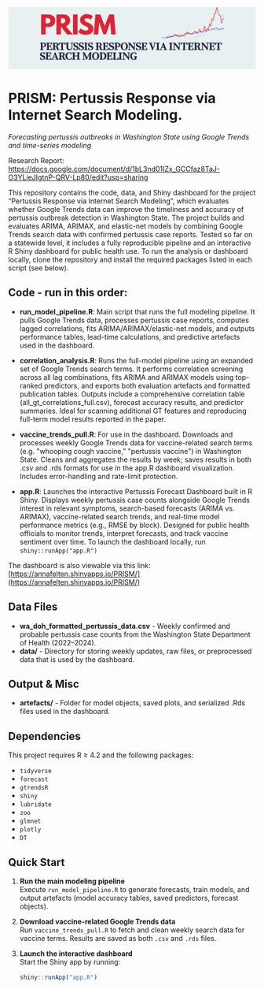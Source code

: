 ![PRISM Banner](images/PRISM.png)

# PRISM: Pertussis Response via Internet Search Modeling.

*Forecasting pertussis outbreaks in Washington State using Google Trends and time-series modeling*

Research Report: https://docs.google.com/document/d/1bL3nd01IZx_GCCfaz8TaJ-O3YLieJIgtnP-QRV-Lp80/edit?usp=sharing 

This repository contains the code, data, and Shiny dashboard for the project “Pertussis Response via Internet Search Modeling”, which evaluates whether Google Trends data can improve the timeliness and accuracy of pertussis outbreak detection in Washington State. The project builds and evaluates ARIMA, ARIMAX, and elastic-net models by combining Google Trends search data with confirmed pertussis case reports. Tested so far on a statewide level, it includes a fully reproducible pipeline and an interactive R Shiny dashboard for public health use. To run the analysis or dashboard locally, clone the repository and install the required packages listed in each script (see below).

## Code - run in this order:

- **run_model_pipeline.R**: Main script that runs the full modeling pipeline. It pulls Google Trends data, processes pertussis case reports, computes lagged correlations, fits ARIMA/ARIMAX/elastic-net models, and outputs performance tables, lead-time calculations, and predictive artefacts used in the dashboard.

- **correlation_analysis.R**: Runs the full-model pipeline using an expanded set of Google Trends search terms. It performs correlation screening across all lag combinations, fits ARIMA and ARIMAX models using top-ranked predictors, and exports both evaluation artefacts and formatted publication tables. Outputs include a comprehensive correlation table (all_gt_correlations_full.csv), forecast accuracy results, and predictor summaries. Ideal for scanning additional GT features and reproducing full-term model results reported in the paper. 

- **vaccine_trends_pull.R**: For use in the dashboard. Downloads and processes weekly Google Trends data for vaccine-related search terms (e.g. "whooping cough vaccine," "pertussis vaccine") in Washington State. Cleans and aggregates the results by week; saves results in both .csv and .rds formats for use in the app.R dashboard visualization. Includes error-handling and rate-limit protection.

- **app.R**: Launches the interactive Pertussis Forecast Dashboard built in R Shiny. Displays weekly pertussis case counts alongside Google Trends interest in relevant symptoms, search-based forecasts (ARIMA vs. ARIMAX), vaccine-related search trends, and real-time model performance metrics (e.g., RMSE by block). Designed for public health officials to monitor trends, interpret forecasts, and track vaccine sentiment over time. To launch the dashboard locally, run `shiny::runApp("app.R")`

The dashboard is also viewable via this link: [https://annafelten.shinyapps.io/PRISM/](https://annafelten.shinyapps.io/PRISM/)

## Data Files

- **wa_doh_formatted_pertussis_data.csv** - Weekly confirmed and probable pertussis case counts from the Washington State Department of Health (2022–2024).
- **data/** - Directory for storing weekly updates, raw files, or preprocessed data that is used by the dashboard.

## Output & Misc

- **artefacts/** - Folder for model objects, saved plots, and serialized .Rds files used in the dashboard.

## Dependencies
This project requires R ≥ 4.2 and the following packages:

- `tidyverse`
- `forecast`
- `gtrendsR`
- `shiny`
- `lubridate`
- `zoo`
- `glmnet`
- `plotly`
- `DT`

## Quick Start

1. **Run the main modeling pipeline**  
   Execute `run_model_pipeline.R` to generate forecasts, train models, and output artefacts (model accuracy tables, saved predictors, forecast objects).

2. **Download vaccine-related Google Trends data**  
   Run `vaccine_trends_pull.R` to fetch and clean weekly search data for vaccine terms. Results are saved as both `.csv` and `.rds` files.

3. **Launch the interactive dashboard**  
   Start the Shiny app by running:
   ```r
   shiny::runApp("app.R")

